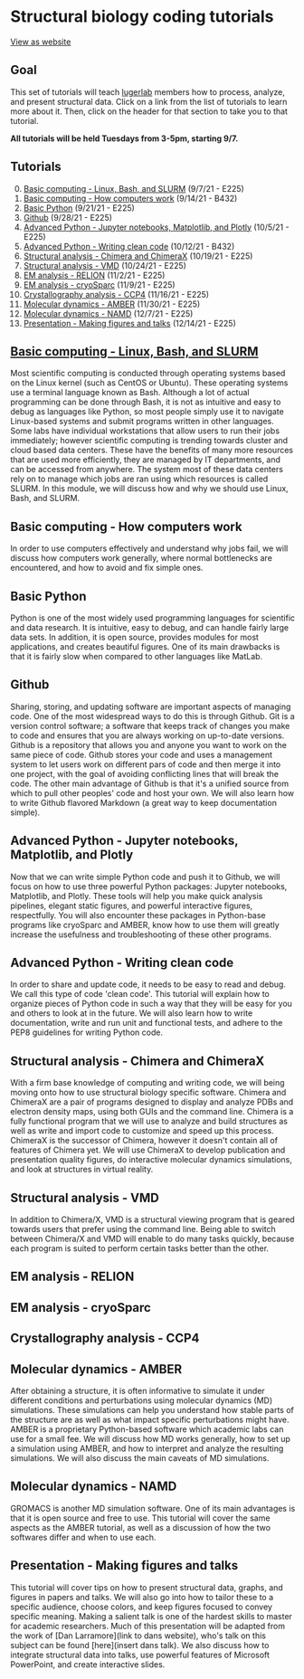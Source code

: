 # Structural biology coding tutorials
[View as website](https://luger-lab.github.io/coding-tutorials/)
## Goal
This set of tutorials will teach [lugerlab](https://lugerlab.org/) members how to process, analyze, and present structural data. Click on a link from the list of tutorials to learn more about it. Then, click on the header for that section to take you to that tutorial.

**All tutorials will be held Tuesdays from 3-5pm, starting 9/7.**

## Tutorials
0. [Basic computing - Linux, Bash, and SLURM](#basic-computing---linux-bash-and-slurm) (9/7/21 - E225)
0. [Basic computing - How computers work](#basic-computing---how-computers-work) (9/14/21 - B432)
0. [Basic Python](#basic-python) (9/21/21 - E225)
0. [Github](#github) (9/28/21 - E225)
0. [Advanced Python - Jupyter notebooks, Matplotlib, and Plotly](#advanced-python---jupyter-notebooks-matplotlib-and-plotly) (10/5/21 - E225)
0. [Advanced Python - Writing clean code](#advanced-python---writing-clean-code) (10/12/21 - B432)
0. [Structural analysis - Chimera and ChimeraX](#structural-analysis---chimera-and-chimerax) (10/19/21 - E225)
0. [Structural analysis - VMD](#structural-analysis---vmd) (10/24/21 - E225)
0. [EM analysis - RELION](#em-analysis---relion) (11/2/21 - E225)
0. [EM analysis - cryoSparc](#em-analysis---cryosparc) (11/9/21 - E225)
0. [Crystallography analysis - CCP4](#crystallography-analysis---ccp4) (11/16/21 - E225)
0. [Molecular dynamics - AMBER](#molecular-dynamics---amber) (11/30/21 - E225)
0. [Molecular dynamics - NAMD](#molecular-dynamics---namd) (12/7/21 - E225)
0. [Presentation - Making figures and talks](#presentation---making-figures-and-talks) (12/14/21 - E225)

## [Basic computing - Linux, Bash, and SLURM](https://luger-lab.github.io/coding-tutorials/basic_computing/)
Most scientific computing is conducted through operating systems based on the Linux kernel (such as CentOS or Ubuntu). These operating systems use a terminal language known as Bash. Although a lot of actual programming can be done through Bash, it is not as intuitive and easy to debug as languages like Python, so most people simply use it to navigate Linux-based systems and submit programs written in other languages. Some labs have individual workstations that allow users to run their jobs immediately; however scientific computing is trending towards cluster and cloud based data centers. These have the benefits of many more resources that are used more efficiently, they are managed by IT departments, and can be accessed from anywhere. The system most of these data centers rely on to manage which jobs are ran using which resources is called SLURM. In this module, we will discuss how and why we should use Linux, Bash, and SLURM.

## Basic computing - How computers work
In order to use computers effectively and understand why jobs fail, we will discuss how computers work generally, where normal bottlenecks are encountered, and how to avoid and fix simple ones.

## Basic Python
Python is one of the most widely used programming languages for scientific and data research. It is intuitive, easy to debug, and can handle fairly large data sets. In addition, it is open source, provides modules for most applications, and creates beautiful figures. One of its main drawbacks is that it is fairly slow when compared to other languages like MatLab.

## Github
Sharing, storing, and updating software are important aspects of managing code. One of the most widespread ways to do this is through Github. Git is a version control software; a software that keeps track of changes you make to code and ensures that you are always working on up-to-date versions. Github is a repository that allows you and anyone you want to work on the same piece of code. Github stores your code and uses a management system to let users work on different pars of code and then merge it into one project, with the goal of avoiding conflicting lines that will break the code. The other main advantage of Github is that it's a unified source from which to pull other peoples' code and host your own. We will also learn how to write Github flavored Markdown (a great way to keep documentation simple).

## Advanced Python - Jupyter notebooks, Matplotlib, and Plotly
Now that we can write simple Python code and push it to Github, we will focus on how to use three powerful Python packages: Jupyter notebooks, Matplotlib, and Plotly. These tools will help you make quick analysis pipelines, elegant static figures, and powerful interactive figures, respectfully. You will also encounter these packages in Python-base programs like cryoSparc and AMBER, know how to use them will greatly increase the usefulness and troubleshooting of these other programs.

## Advanced Python - Writing clean code
In order to share and update code, it needs to be easy to read and debug. We call this type of code 'clean code'. This tutorial will explain how to organize pieces of Python code in such a way that they will be easy for you and others to look at in the future. We will also learn how to write documentation, write and run unit and functional tests, and adhere to the PEP8 guidelines for writing Python code.

## Structural analysis - Chimera and ChimeraX
With a firm base knowledge of computing and writing code, we will being moving onto how to use structural biology specific software. Chimera and ChimeraX are a pair of programs designed to display and analyze PDBs and electron density maps, using both GUIs and the command line. Chimera is a fully functional program that we will use to analyze and build structures as well as write and import code to customize and speed up this process. ChimeraX is the successor of Chimera, however it doesn't contain all of features of Chimera yet. We will use ChimeraX to develop publication and presentation quality figures, do interactive molecular dynamics simulations, and look at structures in virtual reality.

## Structural analysis - VMD
In addition to Chimera/X, VMD is a structural viewing program that is geared towards users that prefer using the command line. Being able to switch between Chimera/X and VMD will enable to do many tasks quickly, because each program is suited to perform certain tasks better than the other.

## EM analysis - RELION
## EM analysis - cryoSparc
## Crystallography analysis - CCP4
## Molecular dynamics - AMBER
After obtaining a structure, it is often informative to simulate it under different conditions and perturbations using molecular dynamics (MD) simulations. These simulations can help you understand how stable parts of the structure are as well as what impact specific perturbations might have. AMBER is a proprietary Python-based software which academic labs can use for a small fee. We will discuss how MD works generally, how to set up a simulation using AMBER, and how to interpret and analyze the resulting simulations. We will also discuss the main caveats of MD simulations.

## Molecular dynamics - NAMD
GROMACS is another MD simulation software. One of its main advantages is that it is open source and free to use. This tutorial will cover the same aspects as the AMBER tutorial, as well as a discussion of how the two softwares differ and when to use each.

## Presentation - Making figures and talks
This tutorial will cover tips on how to present structural data, graphs, and figures in papers and talks. We will also go into how to tailor these to a specific audience, choose colors, and keep figures focused to convey specific meaning. Making a salient talk is one of the hardest skills to master for academic researchers. Much of this presentation will be adapted from the work of [Dan Larramore](link to dans website), who's talk on this subject can be found [here](insert dans talk). We also discuss how to integrate structural data into talks, use powerful features of Microsoft PowerPoint, and create interactive slides.

